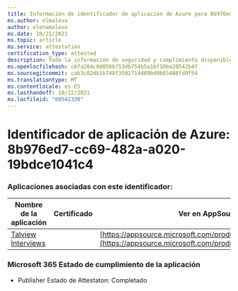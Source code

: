 ```yaml
---
title: Información de identificador de aplicación de Azure para 8b976ed7-cc69-482a-a020-19bdce1041c4
ms.author: elmalova
author: elenamalova
ms.date: 10/22/2021
ms.topic: article
ms.service: attestation
certification_type: attested
description: Toda la información de seguridad y cumplimiento disponible para 8b976ed7-cc69-482a-a020-19bdce1041c4.
ms.openlocfilehash: c6fa204c0d856b753db754b5a16f10ba20542b4f
ms.sourcegitcommit: cab3c02db1b748f3502714d89bd9b65408fd9f54
ms.translationtype: MT
ms.contentlocale: es-ES
ms.lasthandoff: 10/22/2021
ms.locfileid: "60541330"
---
```

# <a name="azure-app-id-8b976ed7-cc69-482a-a020-19bdce1041c4"></a>Identificador de aplicación de Azure: 8b976ed7-cc69-482a-a020-19bdce1041c4


### <a name="apps-associated-with-this-id"></a>Aplicaciones asociadas con este identificador:
| **Nombre de la aplicación** | **Certificado** | **Ver en AppSource** |
|--------------|---------------|-----------------------|
| [Talview Interviews](https://docs.microsoft.com/microsoft-365-app-certification/forward/WA200002437) |  | [https://appsource.microsoft.com/product/office/WA200002437](https://appsource.microsoft.com/product/office/WA200002437) |

### <a name="microsoft-365-app-compliance-status"></a>Microsoft 365 Estado de cumplimiento de la aplicación
- Publisher Estado de Attestaton: Completado
